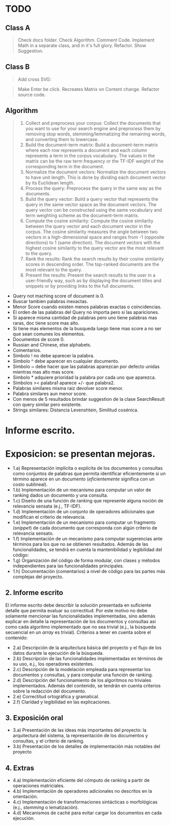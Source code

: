 # TODO
## Class A
> Check docs folder.
> Check Algorithm.
> Comment Code.
> Implement Math in a separate class, and in it's full glory.
> Refactor.
> Show Suggestion.

## Class B
> Add cross SVG:
<!-- <svg xmlns="http://www.w3.org/2000/svg" fill="lightgray" viewBox="0 0 24 24" width="24" height="24">
	<path d="M19 6.41L17.59 5 12 10.59 6.41 5 5 6.41 10.59 12 5 17.59 6.41 19 12 13.41 17.59 19 19 17.59 13.41 12z"/>
</svg> -->
> Make Enter be click.
> Recreates Matrix on Content change.
> Refactor source code.

## Algorithm
> 1. Collect and preprocess your corpus: Collect the documents that you want to use for your search engine and preprocess them by removing stop words, stemming/lemmatizing the remaining words, and converting them to lowercase.
> 2. Build the document-term matrix: Build a document-term matrix where each row represents a document and each column represents a term in the corpus vocabulary. The values in the matrix can be the raw term frequency or the TF-IDF weight of the corresponding term in the document. 
> 3. Normalize the document vectors: Normalize the document vectors to have unit length. This is done by dividing each document vector by its Euclidean length.
> 4. Process the query: Preprocess the query in the same way as the documents.
> 5. Build the query vector: Build a query vector that represents the query in the same vector space as the document vectors. The query vector can be constructed using the same vocabulary and term weighting scheme as the document-term matrix.
> 6. Compute the cosine similarity: Compute the cosine similarity between the query vector and each document vector in the corpus. The cosine similarity measures the angle between two vectors in a high-dimensional space and ranges from -1 (opposite directions) to 1 (same direction). The document vectors with the highest cosine similarity to the query vector are the most relevant to the query.
> 7. Rank the results: Rank the search results by their cosine similarity scores in descending order. The top-ranked documents are the most relevant to the query.
> 8. Present the results: Present the search results to the user in a user-friendly way, such as by displaying the document titles and snippets or by providing links to the full documents.





<!-- 
- No podemos limitarnos a los documentos donde aparece exactamente la frase introducida por el usuario.
- En primer lugar, el usuario puede buscar no solo una palabra sino en general una frase cualquiera.
- Si no aparecen todas las palabras de la frase en un documento, pero al menos aparecen algunas, este documento también queremos que sea devuelto, pero con un
`score` menor mientras menos palabras aparezcan.
- El orden en que aparezcan en el documento los términos del `query` en general no debe importar, ni siquiera que aparezcan en lugares totalmente diferentes del documento.
- Si en diferentes documentos aparecen la misma cantidad de palabras de la consulta, (por ejemplo, 2 de las 3 palabras de la consulta `"algoritmos de ordenación"`), pero uno de ellos contiene una palabra más rara (por ejemplo, `"ordenación"` es más rara que `"algoritmos"` porque aparece en menos documentos), el documento con palabras más raras debe tener un `score` más alto, porque es una respuesta más específica.
- De la misma forma, si un documento tiene más términos de la consulta que otro, en general debería tener un `score` más alto (a menos que sean términos menos relevantes).
- Algunas palabras excesivamente comunes como las preposiciones, conjunciones, etc., deberían ser ignoradas por completo ya que aparecerán en la inmensa mayoría de los documentos (esto queremos que se haga de forma automática, o sea, que no haya una lista cableada de palabras a ignorar, sino que se computen de los documentos).

## Funcionalidades opcionales
- Un símbolo `!` delante de una palabra (e.j., `"algoritmos de búsqueda !ordenación"`) indica que esa palabra **no debe aparecer** en ningún documento que sea devuelto.
- Un símbolo `^` delante de una palabra (e.j., `"algoritmos de ^ordenación"`) indica que esa palabra **tiene que aparecer** en cualquier documento que sea devuelto.
- Un símbolo `~` entre dos o más términos indica que esos términos deben **aparecer cerca**, o sea, que mientras más cercanos estén en el documento mayor será la relevancia. Por ejemplo, para la búsqueda `"algoritmos ~ ordenación"`, mientras más cerca están las palabras `"algoritmo"` y `"ordenación"`, más alto debe ser el `score` de ese documento.
- Cualquier cantidad de símbolos `*` delante de un término indican que ese término es más importante, por lo que su influencia en el `score` debe ser mayor que la tendría normalmente (este efecto será acumulativo por cada `*`, por ejemplo `"algoritmos de **ordenación"` indica que la palabra `"ordenación"` tiene dos veces más prioridad que `"algoritmos"`).

- Si las palabras exactas no aparecen, pero aparecen palabras derivadas de la misma raíz, también queremos devolver esos documentos (por ejemplo, si no está `"ordenación"` pero estar `"ordenados"`, ese documento puede devolverse pero con un `score` menor).
- Si aparecen palabras relacionadas aunque no tengan la misma raíz (por ejemplo si la búsqueda es `"computadora"` y el documento tiene `"ordenador"`), también queremos devolver esos documentos pero con menor `score` que si apareciera la palabra exacta o una de la misma raíz. -->

- Query not maching score of document is 0.
- Buscar tambien palabras inexactas.
- Menor Score cuando existen menos palabras exactas o coincidencias.
- El orden de las palabras del Query no importa pero si las apariciones.
- Si aparece misma cantidad de palabras pero uno tiene palabras mas raras, doc tiene score mas alto.
- Si tiene mas elementos de la busqueda luego tiene mas score a no ser que sean comunes los elementos.
- Documentos de score 0.
- Russian and Chinese, else alphabets.
- Comentarios.
- Simbolo ! no debe aparecer la palabra.
- Simbolo ^ debe aparecer en cualquier documento.
- Simbolo ~ debe hacer que las palabras aparezcan por defecto unidas mientras mas alto mas score.
- Simbolo * adquiere prioridad la palabra por cada uno que aparezca.
- Simbolos >< palabra1 aparece +/- que palabra2.
- Palabras similares misma raiz devolver score menor.
- Palabra similares aun menor score.
- Con menos de 5 resultados brindar suggestion de la clase SearchResult con query similar pero existente.
- Strings similares: Distancia Levenshtein, Similitud cosénica.
# Informe escrito.
# Exposicion: se presentan mejoras.
- 1.a) Representación implícita o explícita de los documentos y consultas como conjuntos de palabras que permita identificar eficientemente si un término aparece en un documento (_eficientemente_ significa con un costo sublineal).
- 1.b) Implementación de un mecanismo para computar un valor de ranking dados un documento y una consulta.
- 1.c) Diseño de una función de ranking que represente alguna noción de relevancia sensata (e.j., TF-IDF).
- 1.d) Implementación de un conjunto de operadores adicionales que modifican el criterio de relevancia.
- 1.e) Implementación de un mecanismo para computar un fragmento (_snippet_) de cada documento que corresponda con algún criterio de relevancia sensato.
- 1.f) Implementación de un mecanismo para computar sugerencias ante términos para los que no se obtienen resultados.
Además de las funcionalidades, se tendrá en cuenta la mantenibilidad y legibilidad del código:
- 1.g) Organización del código de forma modular, con clases y métodos independientes para las funcionalidades principales.
- 1.h) Documentación (comentarios) a nivel de código para las partes más complejas del proyecto.
## 2. Informe escrito
El informe escrito debe describir la solución presentada en suficiente detalle que permita evaluar su correctitud. Por este motivo no debe solamente mencionar las funcionalidades implementadas, sino además explicar en detalle la representación de los documentos y consultas así como cada algoritmo implementado que no sea trivial (e.j., la búsqueda secuencial en un *array* es trivial).
Criterios a tener en cuenta sobre el contenido:
- 2.a) Descripción de la arquitectura básica del proyecto y el flujo de los datos durante la ejecución de la búsqueda.
- 2.b) Descripción de las funcionalidades implementadas en términos de su uso, e.j., los operadores existentes.
- 2.c) Descripción de la modelación empleada para representar los documentos y consultas, y para computar una función de ranking.
- 2.d) Descripción del funcionamiento de los algoritmos no triviales implementados.
Además del contenido, se tendrán en cuenta criterios sobre la redacción del documento.
- 2.e) Correctitud ortográfica y gramatical.
- 2.f) Claridad y legibilidad en las explicaciones.
## 3. Exposición oral
- 3.a) Presentación de las ideas más importantes del proyecto: la arquitectura del sistema, la representación de los documentos y consultas, y el criterio de ranking.
- 3.b) Presentación de los detalles de implementación más notables del proyecto
## 4. Extras
- 4.a) Implementación eficiente del cómputo de ranking a partir de operaciones matriciales.
- 4.b) Implementación de operadores adicionales no descritos en la orientación.
- 4.c) Implementación de transformaciones sintácticas o morfológicas (e.j., _stemming_ o lematización).
- 4.d) Mecanismos de caché para evitar cargar los documentos en cada ejecución.